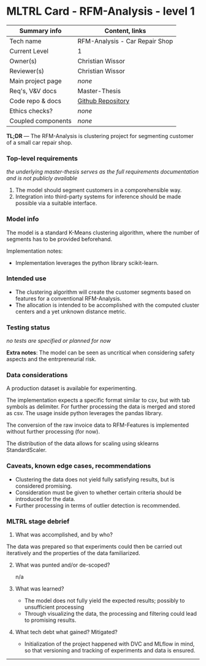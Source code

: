 # MLTRL Card - RFM-Analysis - level 1

| Summary info        | Content, links       |
| -------------------------- | ------------- |
| Tech name               | RFM-Analysis - Car Repair Shop   |
| Current Level           | 1  |
| Owner(s)                | Christian Wissor                        |
| Reviewer(s)             | Christian Wissor                           |
| Main project page       | *none*   |
| Req's, V&V docs         | Master-Thesis   |
| Code repo & docs        | [Github Repository](https://github.com/SmithyW/master-thesis-mlops-study-imlpementation)   |
| Ethics checks?          | *none* |
| Coupled components      | *none*         |


**TL;DR** — The RFM-Analysis is clustering project for segmenting customer of a small car repair shop. 


### Top-level requirements

*the underlying master-thesis serves as the full requirements documentation and is not publicly available*

1. The model should segment customers in a comporehensible way.
2. Integration into third-party systems for inference should be made possible via a suitable interface.

### Model info

The model is a standard K-Means clustering algorithm, where the number of segments has to be provided beforehand.

Implementation notes:

- Implementation leverages the python library scikit-learn. 

### Intended use

- The clustering algorithm will create the customer segments based on features for a conventional RFM-Analysis.
- The allocation is intended to be accomplished with the computed cluster centers and a yet unknown distance metric. 

### Testing status

*no tests are specified or planned for now*

**Extra notes**: The model can be seen as uncritical when considering safety aspects and the entrpreneurial risk.


### Data considerations

A production dataset is available for experimenting.

The implementation expects a specific format similar to csv, but with tab symbols as delimiter. For further processing the data is merged and stored as csv. The usage inside python leverages the pandas library.

The conversion of the raw invoice data to RFM-Features is implemented without further processing (for now).

The distribution of the data allows for scaling using sklearns StandardScaler.

### Caveats, known edge cases, recommendations

- Clustering the data does not yield fully satisfying results, but is considered promising.
- Consideration must be given to whether certain criteria should be introduced for the data.
- Further processing in terms of outlier detection is recommended.

### MLTRL stage debrief

<!-- Succinct summary of stage progress – please respond to each question, link to extended material if needed... -->

1. What was accomplished, and by who?

The data was prepared so that experiments could then be carried out iteratively and the properties of the data familiarized.

2. What was punted and/or de-scoped?

    n/a

3. What was learned?

    - The model does not fully yield the expected results; possibly to unsufficient processing
    - Through visualizing the data, the processing and filtering could lead to promising results.

4. What tech debt what gained? Mitigated?

    - Initialization of the project happened with DVC and MLflow in mind, so that versioning and tracking of experiments and data is ensured.

---
